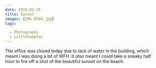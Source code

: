 ```yaml
---
date: 2015-02-25
title: Sunset
images: [IMG_9584.jpg]
tags:

  - Photography
  - Littlehampton
---
```

The office was closed today due to lack of water in the building, which meant I was doing a bit of WFH. It _also_ meant I could take a sneaky half hour to fire off a shot of the beautiful sunset on the beach.